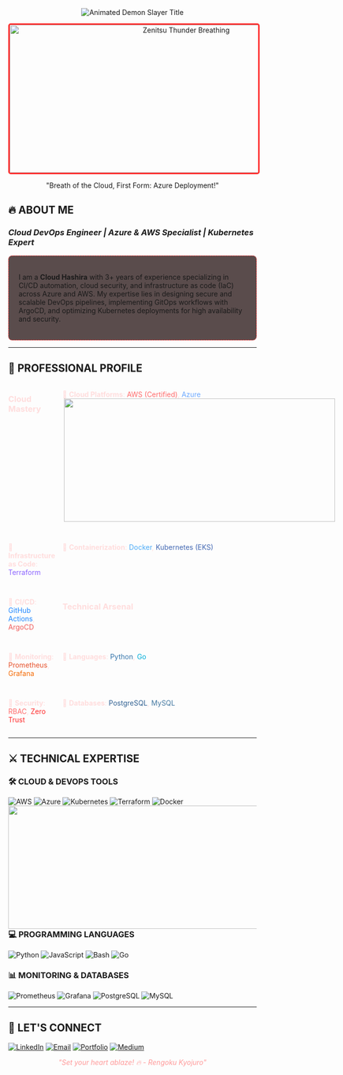<div align="center">

<!-- Anime Style Header with Demon Slayer Theme -->
<img src="https://readme-typing-svg.demolab.com?font=Kanit&weight=800&size=35&duration=4000&pause=1000&color=F71E1E&center=true&vCenter=true&width=600&height=90&lines=%E9%AC%BC%E6%BB%85%E3%81%AE%E5%88%83THIS+IS+RAHUL;DevOps+Engineer;CLOUD+HASHIRA+%F0%9F%94%A5" alt="Animated Demon Slayer Title">

<p style="color: #ff9999; font-style: italic;">
</p>

<!-- Anime Character GIF -->
<img src="./Add-ons/218883.gif" width="700" height="300" alt="Zenitsu Thunder Breathing" style="border-radius: 5px; border: 3px solid #ff2a2a;">

  "Breath of the Cloud, First Form: Azure Deployment!"

</div>

## 🔥 ABOUT ME
### *Cloud DevOps Engineer | Azure & AWS Specialist | Kubernetes Expert*

<div style="background: rgba(20, 0, 0, 0.7); padding: 20px; border-radius: 8px; border: 1px dashed #ff2a2a;">

I am a **Cloud Hashira** with 3+ years of experience specializing in CI/CD automation, cloud security, and infrastructure as code (IaC) across Azure and AWS. My expertise lies in designing secure and scalable DevOps pipelines, implementing GitOps workflows with ArgoCD, and optimizing Kubernetes deployments for high availability and security.

</div>                                                                                           

---

## 🚀 PROFESSIONAL PROFILE

<div style="display: grid; grid-template-columns: repeat(2, 1fr); gap: 15px; text-align: left; color: #ffdddd;">

### Cloud Mastery
 🔹 **Cloud Platforms**: <span style="color: #ff6b6b;">AWS (Certified)</span>, <span style="color: #6ba8ff;">Azure</span> <img src="https://user-images.githubusercontent.com/74038190/225813708-98b745f2-7d22-48cf-9150-083f1b00d6c9.gif" height="250" width="550" align="right">
 
 🔹 **Infrastructure as Code**: <span style="color: #8a63ff;">Terraform</span>
 
 🔹 **Containerization**: <span style="color: #4dabf7;">Docker</span>, <span style="color: #4267b2;">Kubernetes (EKS)</span> 
 
 🔹 **CI/CD**: <span style="color: #2088ff;">GitHub Actions</span>, <span style="color: #ef5b5b;">ArgoCD</span>

### Technical Arsenal
 🔹 **Monitoring**: <span style="color: #e6522c;">Prometheus</span>, <span style="color: #f46800;">Grafana</span>
 
 🔹 **Languages**: <span style="color: #3776ab;">Python</span>, <span style="color: #00add8;">Go</span>
 
 🔹 **Security**: <span style="color: #ff6b6b;">RBAC</span>, <span style="color: #ff2a2a;">Zero Trust</span>
 
 🔹 **Databases**: <span style="color: #316192;">PostgreSQL</span>, <span style="color: #4479A1;">MySQL</span>

</div>

---

## ⚔️ TECHNICAL EXPERTISE 

### 🛠️ CLOUD & DEVOPS TOOLS
![AWS](https://img.shields.io/badge/AWS-%23FF9900.svg?style=for-the-badge&logo=amazon-aws&logoColor=white)
![Azure](https://img.shields.io/badge/Azure-%230072C6.svg?style=for-the-badge&logo=microsoft-azure&logoColor=white)
![Kubernetes](https://img.shields.io/badge/kubernetes-%23326ce5.svg?style=for-the-badge&logo=kubernetes&logoColor=white)   <img src="https://user-images.githubusercontent.com/74038190/212750155-3ceddfbd-19d3-40a3-87af-8d329c8323c4.gif" height="250" width="550" align="right"> 
![Terraform](https://img.shields.io/badge/Terraform-%235835CC.svg?style=for-the-badge&logo=terraform&logoColor=white)
![Docker](https://img.shields.io/badge/Docker-%230db7ed.svg?style=for-the-badge&logo=docker&logoColor=white)

### 💻 PROGRAMMING LANGUAGES 
![Python](https://img.shields.io/badge/python-%233776AB.svg?style=for-the-badge&logo=python&logoColor=white)
![JavaScript](https://img.shields.io/badge/javascript-%23323330.svg?style=for-the-badge&logo=javascript&logoColor=%23F7DF1E)
![Bash](https://img.shields.io/badge/bash-%23121011.svg?style=for-the-badge&logo=gnu-bash&logoColor=white)
![Go](https://img.shields.io/badge/go-%2300ADD8.svg?style=for-the-badge&logo=go&logoColor=white)

### 📊 MONITORING & DATABASES
![Prometheus](https://img.shields.io/badge/Prometheus-%23E6522C.svg?style=for-the-badge&logo=prometheus&logoColor=white)
![Grafana](https://img.shields.io/badge/Grafana-%23F46800.svg?style=for-the-badge&logo=grafana&logoColor=white)
![PostgreSQL](https://img.shields.io/badge/PostgreSQL-%23316192.svg?style=for-the-badge&logo=postgresql&logoColor=white)
![MySQL](https://img.shields.io/badge/MySQL-%234479A1.svg?style=for-the-badge&logo=mysql&logoColor=white)

---


## 🌸 LET'S CONNECT
 
[![LinkedIn](https://img.shields.io/badge/LinkedIn-0077B5?style=for-the-badge&logo=linkedin&logoColor=white)](https://www.linkedin.com/in/rahul-ambaragonda-79322127a/)
[![Email](https://img.shields.io/badge/Email-D14836?style=for-the-badge&logo=gmail&logoColor=white)](rahulambaragonda@example.com)
[![Portfolio](https://img.shields.io/badge/Portfolio-4285F4?style=for-the-badge&logo=googlechrome&logoColor=white)](https://www.azuresimplified.com/myprotifolio.html)
[![Medium](https://img.shields.io/badge/Medium-12100E?style=for-the-badge&logo=medium&logoColor=white)](https://cloudsimplified.hashnode.dev/)

<p style="color: #ff9999; font-style: italic; text-align: center;">
  "Set your heart ablaze! 🔥 - Rengoku Kyojuro"
</p>


